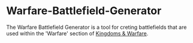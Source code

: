 # Warfare-Battlefield-Generator

The Warfare Battlefield Generator is a tool for creting battlefields that are used within the 'Warfare' section of [Kingdoms & Warfare](https://shop.mcdmproductions.com/products/kingdoms-and-warfare-book).
